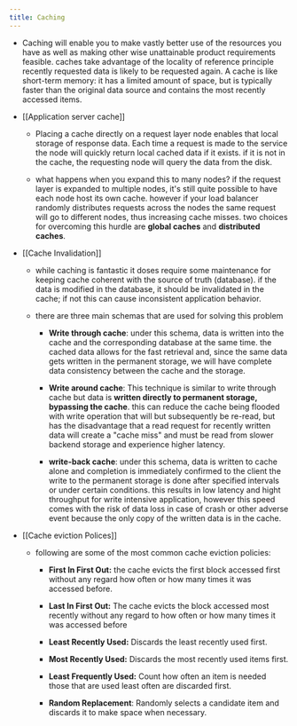 ```yaml
---
title: Caching
---
```


- Caching will enable you to make vastly better use of the resources you have as well as making other wise unattainable product requirements feasible. caches take advantage of the locality of reference principle recently requested data is likely to be requested again. A cache is like short-term memory: it has a limited amount of space, but is typically faster than the original data source and contains the most recently accessed items.

- [[Application server cache]]
	 - Placing a cache directly on a request layer node enables that local storage of response data. Each time a request is made to the service the node will quickly return local cached data if it exists. if it is not in the cache, the requesting node will query the data from the disk.

	 - what happens when you expand this to many nodes? if the request layer is expanded to multiple nodes, it's still quite possible to have each node host its own cache. however if your load balancer randomly distributes requests across the nodes the same request will go to different nodes, thus increasing cache misses. two choices for overcoming this hurdle are **global caches** and **distributed caches**.

- [[Cache Invalidation]]
	 - while caching is fantastic it doses require some maintenance for keeping cache coherent with the source of truth (database). if the data is modified in the database, it should be invalidated in the cache; if not this can cause inconsistent application behavior.

	 - there are three main schemas that are used for solving this problem
		 - **Write through cache**: under this schema, data is written into the cache and the corresponding database at the same time. the cached data allows for the fast retrieval and, since the same data gets written in the permanent storage, we will have complete data consistency between the cache and the storage.

		 - **Write around cache**: This technique is similar to write through cache but data is **written directly to permanent storage, bypassing the cache**. this can reduce the cache being flooded with write operation that will but subsequently be re-read, but has the disadvantage that a read request for recently written data will create a "cache miss" and must be read from slower backend storage and experience higher latency.

		 - **write-back cache**: under this schema, data is written to cache alone and completion is immediately confirmed to the client the write to the permanent storage is done after specified intervals or under certain conditions. this results in low latency and hight throughput for write intensive application, however this speed comes with the risk of data loss in case of crash or other adverse event because the only copy of the written data is in the cache.

- [[Cache eviction Polices]]
	 - following are some of the most common cache eviction policies:
		 - **First In First Out:** the cache evicts the first block accessed first without any regard how often or how many times it was accessed before.

		 - **Last In First Out:** The cache evicts the block accessed most recently without any regard to how often or how many times it was accessed before

		 - **Least Recently Used:** Discards the least recently used first.

		 - **Most Recently Used:** Discards the most recently used items first.

		 - **Least Frequently Used:** Count how often an item is needed those that are used least often are discarded first.

		 - **Random Replacement**: Randomly selects a candidate item and discards it to make space when necessary.
